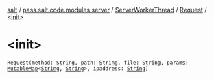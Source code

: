 [salt](../../../index.md) / [pass.salt.code.modules.server](../../index.md) / [ServerWorkerThread](../index.md) / [Request](index.md) / [&lt;init&gt;](./-init-.md)

# &lt;init&gt;

`Request(method: `[`String`](https://kotlinlang.org/api/latest/jvm/stdlib/kotlin/-string/index.html)`, path: `[`String`](https://kotlinlang.org/api/latest/jvm/stdlib/kotlin/-string/index.html)`, file: `[`String`](https://kotlinlang.org/api/latest/jvm/stdlib/kotlin/-string/index.html)`, params: `[`MutableMap`](https://kotlinlang.org/api/latest/jvm/stdlib/kotlin.collections/-mutable-map/index.html)`<`[`String`](https://kotlinlang.org/api/latest/jvm/stdlib/kotlin/-string/index.html)`, `[`String`](https://kotlinlang.org/api/latest/jvm/stdlib/kotlin/-string/index.html)`>, ipaddress: `[`String`](https://kotlinlang.org/api/latest/jvm/stdlib/kotlin/-string/index.html)`)`